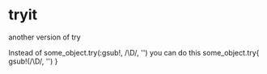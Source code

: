 tryit
=====

another version of try


Instead of 
  some_object.try(:gsub!, /\D/, '') 
you can do this 
  some_object.try{ gsub!(/\D/, '') }